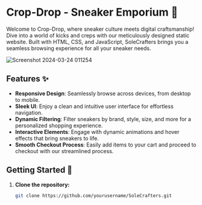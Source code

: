 # Crop-Drop - Sneaker Emporium 🚀

Welcome to Crop-Drop, where sneaker culture meets digital craftsmanship! Dive into a world of kicks and creps with our meticulously designed static website. Built with HTML, CSS, and JavaScript, SoleCrafters brings you a seamless browsing experience for all your sneaker needs.

![Screenshot 2024-03-24 011254](https://github.com/harshhat18/crop-drop/assets/135338937/59bd9f1c-2b05-4528-a24b-5de513ab50eb)

## Features ✨

- **Responsive Design**: Seamlessly browse across devices, from desktop to mobile.
- **Sleek UI**: Enjoy a clean and intuitive user interface for effortless navigation.
- **Dynamic Filtering**: Filter sneakers by brand, style, size, and more for a personalized shopping experience.
- **Interactive Elements**: Engage with dynamic animations and hover effects that bring sneakers to life.
- **Smooth Checkout Process**: Easily add items to your cart and proceed to checkout with our streamlined process.

## Getting Started 🚀

1. **Clone the repository:**

   ```bash
   git clone https://github.com/yourusername/SoleCrafters.git
